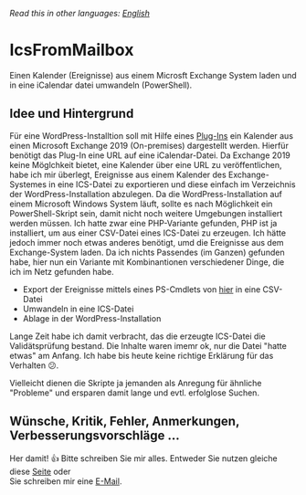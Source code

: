 *Read this in other languages: [English](README.md)*

# IcsFromMailbox
Einen Kalender (Ereignisse) aus einem Microsft Exchange System laden und in eine iCalendar datei umwandeln (PowerShell).

## Idee und Hintergrund
Für eine WordPress-Installtion soll mit Hilfe eines [Plug-Ins](https://de.wordpress.org/plugins/ics-calendar/) ein Kalender aus einen Microsoft Exchange 2019 (On-premises) dargestellt werden.
Hierfür benötigt das Plug-In eine URL auf eine iCalendar-Datei. Da Exchange 2019 keine Möglchkeit bietet, eine Kalender über eine URL zu veröffentlichen, habe ich mir überlegt,
Ereignisse aus einem Kalender des Exchange-Systemes in eine ICS-Datei zu exportieren und diese einfach im Verzeichnis der WordPress-Installation abzulegen.
Da die WordPress-Installation auf einem Microsoft Windows System läuft, sollte es nach Möglichkeit ein PowerShell-Skript sein, damit nicht noch weitere Umgebungen installiert werden müssen.
Ich hatte zwar eine PHP-Variante gefunden, PHP ist ja installiert, um aus einer CSV-Datei eines ICS-Datei zu erzeugen. Ich hätte jedoch immer noch etwas anderes benötigt, umd die Ereignisse aus dem 
Exchange-System laden.
Da ich nichts Passendes (im Ganzen) gefunden habe, hier nun ein Variante mit Kombinantionen verschiedener Dinge, die ich im Netz gefunden habe.

- Export der Ereignisse mittels eines PS-Cmdlets von [hier](https://github.com/David-Barrett-MS/PowerShell-EWS-Scripts) in eine CSV-Datei
- Umwandeln in eine ICS-Datei
- Ablage in der WordPress-Installation

Lange Zeit habe ich damit verbracht, das die erzeugte ICS-Datei die Validätsprüfung bestand. Die Inhalte waren imemr ok, nur die Datei "hatte etwas" am Anfang. 
Ich habe bis heute keine richtige Erklärung für das Verhalten :confused:.

Vielleicht dienen die Skripte ja jemanden als Anregung für ähnliche "Probleme" und ersparen damit lange und evtl. erfolglose Suchen.

## Wünsche, Kritik, Fehler, Anmerkungen, Verbesserungsvorschläge ...

Her damit! :+1: Bitte schreiben Sie mir alles.
Entweder Sie nutzen gleiche diese [Seite](https://github.com/YoishoDev/IcsFromMailbox/issues) oder\
Sie schreiben mir eine <a href="mailto:development@yoisho.de">E-Mail<a>.
